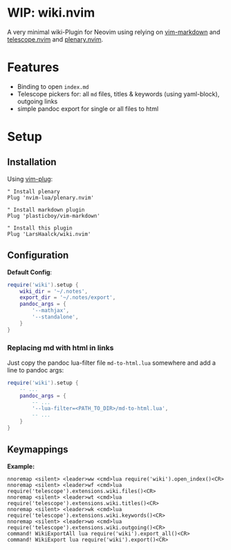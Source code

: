 # WIP: wiki.nvim

A very minimal wiki-Plugin for Neovim using relying on [vim-markdown](https://github.com/plasticboy/vim-markdown) and [telescope.nvim](https://github.com/nvim-telescope/telescope.nvim) and [plenary.nvim](https://github.com/nvim-lua/plenary.nvim).

Features
=============================

* Binding to open `index.md`
* Telescope pickers for: all `md` files, titles & keywords (using yaml-block), outgoing links
* simple pandoc export for single or all files to html

Setup
=============================

## Installation

Using [vim-plug](https://github.com/junegunn/vim-plug):

```viml
" Install plenary
Plug 'nvim-lua/plenary.nvim'

" Install markdown plugin
Plug 'plasticboy/vim-markdown'

" Install this plugin
Plug 'LarsHaalck/wiki.nvim'
```

## Configuration

**Default Config**:

```lua
require('wiki').setup {
    wiki_dir = '~/.notes',
    export_dir = '~/.notes/export',
    pandoc_args = {
        '--mathjax',
        '--standalone',
    }
}
```

### Replacing md with html in links

Just copy the pandoc lua-filter file `md-to-html.lua` somewhere and add a line to pandoc args:

```lua
require('wiki').setup {
    -- ...
    pandoc_args = {
        -- ...
        '--lua-filter=<PATH_TO_DIR>/md-to-html.lua',
        -- ...
    }
}
```


## Keymappings

**Example:**

```viml
nnoremap <silent> <leader>ww <cmd>lua require('wiki').open_index()<CR>
nnoremap <silent> <leader>wf <cmd>lua require('telescope').extensions.wiki.files()<CR>
nnoremap <silent> <leader>wt <cmd>lua require('telescope').extensions.wiki.titles()<CR>
nnoremap <silent> <leader>wk <cmd>lua require('telescope').extensions.wiki.keywords()<CR>
nnoremap <silent> <leader>wo <cmd>lua require('telescope').extensions.wiki.outgoing()<CR>
command! WikiExportAll lua require('wiki').export_all()<CR>
command! WikiExport lua require('wiki').export()<CR>

```
